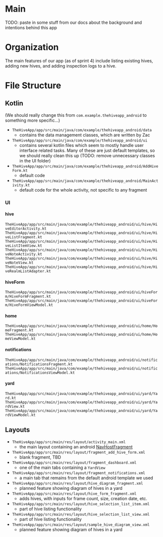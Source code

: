 # Main

TODO: paste in some stuff from our docs about the background and intentions behind this app

# Organization

The main features of our app (as of sprint 4) include listing existing hives,
adding new hives, and adding inspection logs to a hive. 

# File Structure

## Kotlin

(We should really change this from `com.example.thehiveapp_android` to something
more specific...)

* `TheHiveApp/app/src/main/java/com/example/thehiveapp_android/data`
  - contains the data management classes, which are written by Zac
* `TheHiveApp/app/src/main/java/com/example/thehiveapp_android/ui`
  - contains several kotlin files which seem to mostly handle user interface
    related tasks. Many of these are just default templates, so we should really
    clean this up (TODO: remove unnecessary classes in the UI folder)
* `TheHiveApp/app/src/main/java/com/example/thehiveapp_android/AddHiveForm.kt`
  - default code
* `TheHiveApp/app/src/main/java/com/example/thehiveapp_android/MainActivity.kt`
  - default code for the whole activity, not specific to any fragment

### UI

#### hive
`TheHiveApp/app/src/main/java/com/example/thehiveapp_android/ui/hive/HiveEditorActivity.kt`
`TheHiveApp/app/src/main/java/com/example/thehiveapp_android/ui/hive/HiveListFragment.kt`
`TheHiveApp/app/src/main/java/com/example/thehiveapp_android/ui/hive/HiveListItemView.kt`
`TheHiveApp/app/src/main/java/com/example/thehiveapp_android/ui/hive/HiveNoteActivity.kt`
`TheHiveApp/app/src/main/java/com/example/thehiveapp_android/ui/hive/HiveNoteView.kt`
`TheHiveApp/app/src/main/java/com/example/thehiveapp_android/ui/hive/HiveRealmListAdapter.kt`

#### hiveForm
`TheHiveApp/app/src/main/java/com/example/thehiveapp_android/ui/hiveForm/HiveFormFragment.kt`
`TheHiveApp/app/src/main/java/com/example/thehiveapp_android/ui/hiveForm/HiveFormViewModel.kt`

#### home
`TheHiveApp/app/src/main/java/com/example/thehiveapp_android/ui/home/HomeFragment.kt`
`TheHiveApp/app/src/main/java/com/example/thehiveapp_android/ui/home/HomeViewModel.kt`

#### notifications
`TheHiveApp/app/src/main/java/com/example/thehiveapp_android/ui/notifications/NotificationsFragment.kt`
`TheHiveApp/app/src/main/java/com/example/thehiveapp_android/ui/notifications/NotificationsViewModel.kt`

#### yard
`TheHiveApp/app/src/main/java/com/example/thehiveapp_android/ui/yard/Yard.kt`
`TheHiveApp/app/src/main/java/com/example/thehiveapp_android/ui/yard/YardView.kt`
`TheHiveApp/app/src/main/java/com/example/thehiveapp_android/ui/yard/YardViewModel.kt`

## Layouts

* `TheHiveApp/app/src/main/res/layout/activity_main.xml`
  - the main layout containing an android
    [NavHostFragment](https://developer.android.com/reference/androidx/navigation/fragment/NavHostFragment)
* `TheHiveApp/app/src/main/res/layout/fragment_add_hive_form.xml`
  - blank fragment, TBD
* `TheHiveApp/app/src/main/res/layout/fragment_dashboard.xml`
  - one of the main tabs containing a `YardView`
* `TheHiveApp/app/src/main/res/layout/fragment_notifications.xml`
  - a main tab that remains from the default android template we used
* `TheHiveApp/app/src/main/res/layout/hive_diagram_fragment.xml`
  - planned feature showing diagram of hives in a yard
* `TheHiveApp/app/src/main/res/layout/hive_form_fragment.xml`
  - adds hives, with inputs for frame count, size, creation date, etc.
* `TheHiveApp/app/src/main/res/layout/hive_selection_list_item.xml`
  - part of hive listing functionality
* `TheHiveApp/app/src/main/res/layout/hive_selection_list_view.xml`
  - part of hive listing functionality
* `TheHiveApp/app/src/main/res/layout/sample_hive_diagram_view.xml`
  - planned feature showing diagram of hives in a yard
